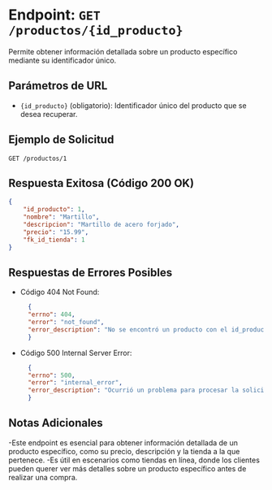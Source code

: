 # Endpoint: `GET /productos/{id_producto}`

Permite obtener información detallada sobre un producto específico mediante su identificador único.


## Parámetros de URL
- `{id_producto}` (obligatorio): Identificador único del producto que se desea recuperar.

## Ejemplo de Solicitud
```http
GET /productos/1
```

## Respuesta Exitosa (Código 200 OK)
```json
{
    "id_producto": 1,
    "nombre": "Martillo",
    "descripcion": "Martillo de acero forjado",
    "precio": "15.99",
    "fk_id_tienda": 1
}
```

## Respuestas de Errores Posibles
- Código 404 Not Found:

  ```json
    {
    "errno": 404,
    "error": "not_found",
    "error_description": "No se encontró un producto con el id_producto {id_producto}."
    }
  ```

- Código 500 Internal Server Error:
  ```json
    {
    "errno": 500,
    "error": "internal_error",
    "error_description": "Ocurrió un problema para procesar la solicitud."
    }
  ``` 

## Notas Adicionales

-Este endpoint es esencial para obtener información detallada de un producto específico, como su precio, descripción y la tienda a la que pertenece.
-Es útil en escenarios como tiendas en línea, donde los clientes pueden querer ver más detalles sobre un producto específico antes de realizar una compra.